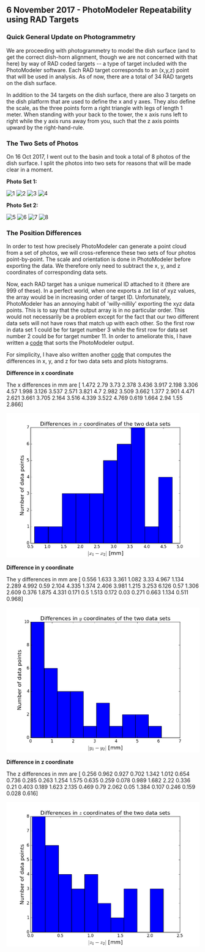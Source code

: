## 6 November 2017 - PhotoModeler Repeatability using RAD Targets

### Quick General Update on Photogrammetry

We are proceeding with photogrammetry to model the dish surface (and to get the correct dish-horn alignment, though we are not concerned with that here) by way of RAD coded targets -- a type of target included with the PhotoModeler software.  Each RAD target corresponds to an (x,y,z) point that will be used in analysis.  As of now, there are a total of 34 RAD targets on the dish surface.

In addition to the 34 targets on the dish surface, there are also 3 targets on the dish platform that are used to define the x and y axes.  They also define the scale, as the three points form a right triangle with legs of length 1 meter.  When standing with your back to the tower, the x axis runs left to right while the y axis runs away from you, such that the z axis points upward by the right-hand-rule.

### The Two Sets of Photos

On 16 Oct 2017, I went out to the basin and took a total of 8 photos of the dish surface.  I split the photos into two sets for reasons that will be made clear in a moment.

**Photo Set 1:**

![1](IMG_3269.JPG)
![2](IMG_3272.JPG)
![3](IMG_3298.JPG)
![4](IMG_3300.JPG)

**Photo Set 2:**

![5](IMG_3271.JPG)
![6](IMG_3286.JPG)
![7](IMG_3299.JPG)
![8](IMG_3301.JPG)

### The Position Differences 

In order to test how precisely PhotoModeler can generate a point cloud from a set of photos, we will cross-reference these two sets of four photos point-by-point.  The scale and orientation is done in PhotoModeler before exporting the data.  We therefore only need to subtract the x, y, and z coordinates of corresponding data sets.

Now, each RAD target has a unique numerical ID attached to it (there are 999 of these).  In a perfect world, when one exports a .txt list of xyz values, the array would be in increasing order of target ID.  Unfortunately, PhotoModeler has an annoying habit of 'willy-nillily' exporting the xyz data points.  This is to say that the output array is in no particular order.  This would not necessarily be a problem except for the fact that our two different data sets will not have rows that match up with each other.  So the first row in data set 1 could be for target number 3 while the first row for data set number 2 could be for target number 11.  In order to ameliorate this, I have written a [code](......../bmxproject/dish/sort_photomodeler_output.py) that sorts the PhotoModeler output.

For simplicity, I have also written another [code](......../bmxproject/dish/position_differences_photomodeler.py)  that computes the differences in x, y, and z for two data sets and plots histograms.

**Difference in x coordinate**

The x differences in mm are [ 1.472  2.79   3.73   2.378  3.436  3.917  2.198  3.306  4.57   1.998
  3.126  3.537  2.571  3.821  4.7    2.982  3.509  3.662  1.377  2.901
  4.471  2.621  3.661  3.705  2.164  3.516  4.339  3.522  4.769  0.619
  1.664  2.94   1.55   2.866]

![x](16Oct2017_dish_surface_subset1.txt-16Oct2017_dish_surface_subset2.txt_x_differences_histogram.png)

**Difference in y coordinate**

The y differences in mm are [ 0.556  1.633  3.361  1.082  3.33   4.967  1.134  2.289  4.992  0.59
  2.104  4.335  1.374  2.406  3.981  1.215  3.253  6.126  0.57   1.306
  2.609  0.376  1.875  4.331  0.171  0.5    1.513  0.172  0.03   0.271
  0.663  1.134  0.511  0.968]

![y](16Oct2017_dish_surface_subset1.txt-16Oct2017_dish_surface_subset2.txt_y_differences_histogram.png)

**Difference in z coordinate**

The z differences in mm are [ 0.256  0.962  0.927  0.702  1.342  1.012  0.654  0.736  0.285  0.263
  1.254  1.575  0.635  0.259  0.078  0.989  1.682  2.22   0.336  0.21
  0.403  0.189  1.623  2.135  0.469  0.79   2.062  0.05   1.384  0.107
  0.246  0.159  0.028  0.616]

![z](16Oct2017_dish_surface_subset1.txt-16Oct2017_dish_surface_subset2.txt_z_differences_histogram.png)



